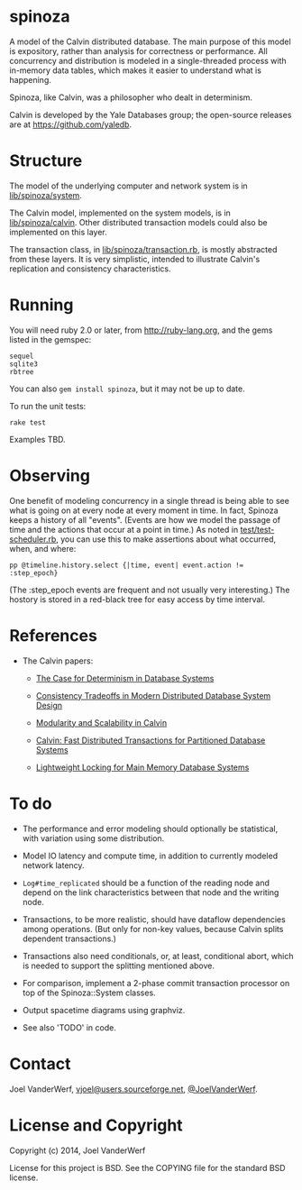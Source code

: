 spinoza
=======

A model of the Calvin distributed database. The main purpose of this model is expository, rather than analysis for correctness or performance. All concurrency and distribution is modeled in a single-threaded process with in-memory data tables, which makes it easier to understand what is happening.

Spinoza, like Calvin, was a philosopher who dealt in determinism.

Calvin is developed by the Yale Databases group; the open-source releases are at https://github.com/yaledb.


Structure
=========

The model of the underlying computer and network system is in [lib/spinoza/system](lib/spinoza/system).

The Calvin model, implemented on the system models, is in [lib/spinoza/calvin](lib/spinoza/calvin). Other distributed transaction models could also be implemented on this layer.

The transaction class, in [lib/spinoza/transaction.rb](lib/spinoza/transaction.rb), is mostly abstracted from these layers. It is very simplistic, intended to illustrate Calvin's replication and consistency characteristics.


Running
=======

You will need ruby 2.0 or later, from http://ruby-lang.org, and the gems listed in the gemspec: 

    sequel
    sqlite3
    rbtree

You can also `gem install spinoza`, but it may not be up to date.

To run the unit tests:

    rake test

Examples TBD.

Observing
=========

One benefit of modeling concurrency in a single thread is being able to see what is going on at every node at every moment in time. In fact, Spinoza keeps a history of all "events". (Events are how we model the passage of time and the actions that occur at a point in time.) As noted in [test/test-scheduler.rb](test/test-scheduler.rb), you can use this to make assertions about what occurred, when, and where:

    pp @timeline.history.select {|time, event| event.action != :step_epoch}

(The :step_epoch events are frequent and not usually very interesting.) The hostory is stored in a red-black tree for easy access by time interval.


References
==========

* The Calvin papers:

  * [The Case for Determinism in Database Systems](http://cs-www.cs.yale.edu/homes/dna/papers/determinism-vldb10.pdf)

  * [Consistency Tradeoffs in Modern Distributed Database System Design](http://cs-www.cs.yale.edu/homes/dna/papers/abadi-pacelc.pdf)

  * [Modularity and Scalability in Calvin](http://sites.computer.org/debull/A13june/calvin1.pdf)

  * [Calvin: Fast Distributed Transactions for Partitioned Database Systems](http://www.cs.yale.edu/homes/dna/papers/calvin-sigmod12.pdf)

  * [Lightweight Locking for Main Memory Database Systems](http://cs-www.cs.yale.edu/homes/dna/papers/vll-vldb13.pdf)


To do
=====

* The performance and error modeling should optionally be statistical, with variation using some distribution.

* Model IO latency and compute time, in addition to currently modeled network latency.

* `Log#time_replicated` should be a function of the reading node and depend on the link characteristics between that node and the writing node.

* Transactions, to be more realistic, should have dataflow dependencies among operations. (But only for non-key values, because Calvin splits dependent transactions.)

* Transactions also need conditionals, or, at least, conditional abort, which is needed to support the splitting mentioned above.

* For comparison, implement a 2-phase commit transaction processor on top of the Spinoza::System classes.

* Output spacetime diagrams using graphviz.

* See also 'TODO' in code.


Contact
=======

Joel VanderWerf, vjoel@users.sourceforge.net, [@JoelVanderWerf](https://twitter.com/JoelVanderWerf).

License and Copyright
========

Copyright (c) 2014, Joel VanderWerf

License for this project is BSD. See the COPYING file for the standard BSD license.
